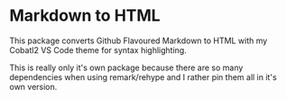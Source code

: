 # Markdown to HTML

This package converts Github Flavoured Markdown to HTML with my Cobatl2 VS Code theme for syntax highlighting.

This is really only it's own package because there are so many dependencies when using remark/rehype and I rather pin them all in it's own version.

